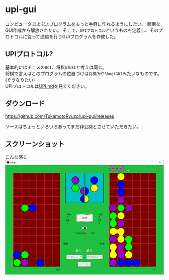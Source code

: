 # upi-gui

コンピュータぷよぷよプログラムをもっと手軽に作れるようにしたい。
面倒なGUI作成から解放されたい。
そこで、`UPIプロトコル`というものを定義し、そのプロトコルに従って通信を行うGUIプログラムを作成した。  

## UPIプロトコル?

基本的にはチェスの`UCI`、将棋の`USI`と考えは同じ。  
将棋で言えばこのプログラムの位置づけは`将棋所`や`ShogiGUI`みたいなものです。(そうなりたい)  
UPIプロトコルは[UPI.md](https://github.com/TukamotoRyuzo/upi-gui/blob/master/UPI.md)を見てください。

## ダウンロード

https://github.com/TukamotoRyuzo/upi-gui/releases

ソースはちょっといろいろあってまだ非公開とさせていただきたい。

## スクリーンショット

こんな感じ  
![image](https://raw.githubusercontent.com/TukamotoRyuzo/upi-gui/resource/ss1.png "サンプル")
